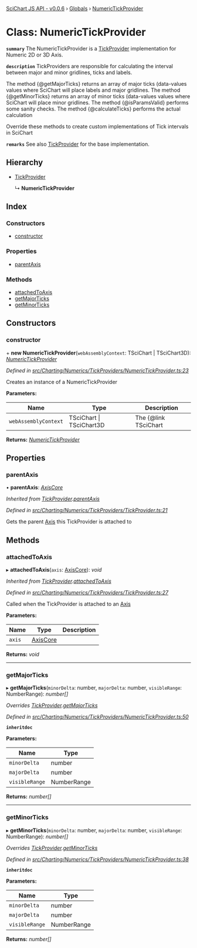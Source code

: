 [SciChart JS API - v0.0.6](../README.md) › [Globals](../globals.md) › [NumericTickProvider](numerictickprovider.md)

# Class: NumericTickProvider

**`summary`** The NumericTickProvider is a [TickProvider](tickprovider.md) implementation for Numeric 2D or 3D Axis.

**`description`** TickProviders are responsible for calculating the interval between major and minor gridlines, ticks and labels.

The method {@getMajorTicks} returns an array of major ticks (data-values values where SciChart will place labels and major gridlines.
The method {@getMinorTicks} returns an array of minor ticks (data-values values where SciChart will place minor gridlines.
The method {@isParamsValid} performs some sanity checks.
The method {@calculateTicks} performs the actual calculation

Override these methods to create custom implementations of Tick intervals in SciChart

**`remarks`** 
See also [TickProvider](tickprovider.md) for the base implementation.

## Hierarchy

* [TickProvider](tickprovider.md)

  ↳ **NumericTickProvider**

## Index

### Constructors

* [constructor](numerictickprovider.md#constructor)

### Properties

* [parentAxis](numerictickprovider.md#parentaxis)

### Methods

* [attachedToAxis](numerictickprovider.md#attachedtoaxis)
* [getMajorTicks](numerictickprovider.md#getmajorticks)
* [getMinorTicks](numerictickprovider.md#getminorticks)

## Constructors

###  constructor

\+ **new NumericTickProvider**(`webAssemblyContext`: TSciChart | TSciChart3D): *[NumericTickProvider](numerictickprovider.md)*

*Defined in [src/Charting/Numerics/TickProviders/NumericTickProvider.ts:23](https://github.com/ABTSoftware/SciChart.Dev/blob/f6fba97af2/Web/src/SciChart/src/Charting/Numerics/TickProviders/NumericTickProvider.ts#L23)*

Creates an instance of a NumericTickProvider

**Parameters:**

Name | Type | Description |
------ | ------ | ------ |
`webAssemblyContext` | TSciChart &#124; TSciChart3D | The {@link TSciChart | SciChart 2D WebAssembly Context} or {@link TSciChart | SciChart 3D WebAssembly Context} containing native methods and access to our WebGL2 WebAssembly Rendering Engine  |

**Returns:** *[NumericTickProvider](numerictickprovider.md)*

## Properties

###  parentAxis

• **parentAxis**: *[AxisCore](axiscore.md)*

*Inherited from [TickProvider](tickprovider.md).[parentAxis](tickprovider.md#parentaxis)*

*Defined in [src/Charting/Numerics/TickProviders/TickProvider.ts:21](https://github.com/ABTSoftware/SciChart.Dev/blob/f6fba97af2/Web/src/SciChart/src/Charting/Numerics/TickProviders/TickProvider.ts#L21)*

Gets the parent [Axis](axiscore.md) this TickProvider is attached to

## Methods

###  attachedToAxis

▸ **attachedToAxis**(`axis`: [AxisCore](axiscore.md)): *void*

*Inherited from [TickProvider](tickprovider.md).[attachedToAxis](tickprovider.md#attachedtoaxis)*

*Defined in [src/Charting/Numerics/TickProviders/TickProvider.ts:27](https://github.com/ABTSoftware/SciChart.Dev/blob/f6fba97af2/Web/src/SciChart/src/Charting/Numerics/TickProviders/TickProvider.ts#L27)*

Called when the TickProvider is attached to an [Axis](axiscore.md)

**Parameters:**

Name | Type | Description |
------ | ------ | ------ |
`axis` | [AxisCore](axiscore.md) |   |

**Returns:** *void*

___

###  getMajorTicks

▸ **getMajorTicks**(`minorDelta`: number, `majorDelta`: number, `visibleRange`: NumberRange): *number[]*

*Overrides [TickProvider](tickprovider.md).[getMajorTicks](tickprovider.md#abstract-getmajorticks)*

*Defined in [src/Charting/Numerics/TickProviders/NumericTickProvider.ts:50](https://github.com/ABTSoftware/SciChart.Dev/blob/f6fba97af2/Web/src/SciChart/src/Charting/Numerics/TickProviders/NumericTickProvider.ts#L50)*

**`inheritdoc`** 

**Parameters:**

Name | Type |
------ | ------ |
`minorDelta` | number |
`majorDelta` | number |
`visibleRange` | NumberRange |

**Returns:** *number[]*

___

###  getMinorTicks

▸ **getMinorTicks**(`minorDelta`: number, `majorDelta`: number, `visibleRange`: NumberRange): *number[]*

*Overrides [TickProvider](tickprovider.md).[getMinorTicks](tickprovider.md#abstract-getminorticks)*

*Defined in [src/Charting/Numerics/TickProviders/NumericTickProvider.ts:38](https://github.com/ABTSoftware/SciChart.Dev/blob/f6fba97af2/Web/src/SciChart/src/Charting/Numerics/TickProviders/NumericTickProvider.ts#L38)*

**`inheritdoc`** 

**Parameters:**

Name | Type |
------ | ------ |
`minorDelta` | number |
`majorDelta` | number |
`visibleRange` | NumberRange |

**Returns:** *number[]*
